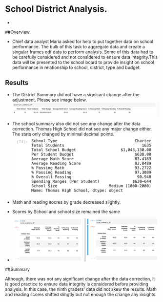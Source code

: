 # School  District Analysis.
-

##Overview

- Chief data analyst Maria asked for help to put together data on school performance. The bulk of this task to aggregate data and create a singular frames odf data to perform analysis.
Some of this data had to be carefully considered and not considered  to ensure data integrity.This data will be presented  to the school board to provide insight on school performance in relationship to school, district, type and budget. 

## Results
- The District Summary did not have a signicant change after the adjustment. Please see image below.   
![](./Resources/district_summary.png)

- The school summary also did not see any change after the data correction. Thomas High School did not see any major change either. The stats only changed by minimal decimal points. 
 ![](./Resources/Thomas_hs.png)

 - Math and reading socres  by grade decreased slightly.
 - Scores by School and school size remained the same
 -  ![](./Resources/school_size.png)

##Summary

Although, there was not any significant change after the data correction, it is good practice to ensure data integrity is considered before providing analysis. In this case, the ninth graders' data did not skew the results. Math and reading scores shifted slihgtly but not enough the change any insights.
